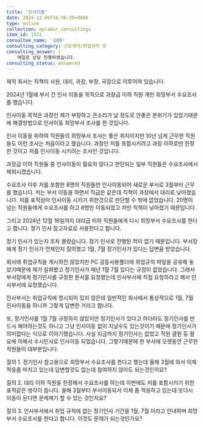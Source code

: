 ```yaml
---
title: '인사이동'
date: 2024-12-05T16:56:20+0900
type: online
collection: eplabor_consultings
item_id: 1531
consultee_name: '김OO'
consulting_category: 근로계약/취업규칙 등
consulting_answer: |
    메일로 상담 진행하였습니다.
consulting_status: answered
---
```


재직 회사는 직책이 사원, 대리, 과장, 부장, 국장으로 이루어져 있습니다.

2024년 1월에 부서 간 인사 이동을 목적으로 과장급 이하 직원 게만 희망부서 수요조사를 했습니다.

인사이동 목적은 과장인 제가 부장하고 큰소리가 날 정도로 안좋은 분위기가 있었기때문에 해결방법으로 인사이동 희망부서 조사를 한 것입니다. 

인사 이동을 위하여 직원들의 희망부서 조사는 좋은 취지이지만 10년 넘게 근무한 직원들도 이런 조사는 처음이라고 했습니다. 과장인 저를 포함시키려고 과장 이하로만 한정한 것이고 저를 인사이동 시키려는 조사인 것입니다.

과장급 이하 직원들 중 인사이동이 필요치 않다고 판단되는 일부 직원들은 수요조사에서 제외시켰습니다.

수요조사 이후 저를 포함한 8명의 직원들만 인사이동되어 새로운 부서로 3월부터 근무를 했습니다. 저는 부서 이동을 하면서 직급은 같은데 직책이 과장에서 대리로 낮아졌습니다. 저를 표적삼아 인사이동 시키기 위한것으로 판단할 수 밖에 없었습니다. 20명이 넘는 직원들에게 수요조사를 하고 8명만 이동되었고 저만 직책이 낮아졌기 때문입니다.

그리고 2024년 12월 16일까지 대리급 이하 직원들에게 다시 희망부서 수요조사를 한다고 합니다. 정기 인사 참고자료로 사용한다고 합니다.

정기 인사가 있는지 조차 몰랐습니다. 정기 인사로 진행된 적이 없기 때문입니다. 부서장에게 정기 인사가 언제인지 질의했고 1월, 7월 정기인사가 있다는 답변을 받았습니다. 

회사에 취업규칙을 게시하진 않았지만 PC 공동사용폴더에 취업규칙 파일을 공유해 놓았기때문에 제가 살펴봤고 정기인사가 매년 1월 7월 있다는 규정이 없었습니다. 그래서 부서장에게  정기인사를 규정한 문서를 요청했는데 인사부서에 직접 요청하라고 해서 인사부서에 요청했습니다. 

인사부서는 취업규칙에 명시되어 있지 않은데 일반적인 회사에서 통상적으로 1월, 7월 인사이동을 하니까 그렇게 답변한 거라고 합니다. 

또, 정기인사를 1월 7월 규정하지 않았지만 정기인사가 있다고 하더라도 정기인사를 반드시 해야하는것도 아니고 그냥 인사이동 없이 지날수도 있는것이기 때문에 정기인사가 의미없다는 식으로 이야기했습니다. 사실 지금까지 정기인사는 없었고 직원 결원 등 필요에 의해서 수시인사로 인사이동 되었습니다. 그렇기때문에 한 부서에 오랫동안 근무한 직원들이 대부분입니다.

질의 1. 정기인사 참고용으로 희망부서 수요조사를 한다고 했는데 올해 3월에 와서 이제 적응좀 마치고 있는데 답변할것도 없는데 참여하지 않아도 되는것인지요? 

질의 2. 대리 이하 직원을 한정해서 수요조사를 하는데 이번에도 저를 포함시키기 위한 표적같은 생각이 듭니다. 올해 3월부터 부서이동되서 이제 좀 적응하고 있는데 또다시 이동이 된다면 문제제기 할 수 있는 것인지요?

질의 3. 인사부서에서 취업 규칙에 없는 정기인사 기간을 1월, 7월 이라고 안내하며 희망부서 수요조사를 한다고 합니다. 이것도 문제가 되는것인가요?
